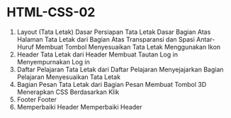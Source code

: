 # HTML-CSS-02

1. Layout (Tata Letak) Dasar
        Persiapan
        Tata Letak Dasar
        Bagian Atas Halaman
        Tata Letak dari Bagian Atas
        Transparansi dan Spasi Antar-Huruf
        Membuat Tombol
        Menyesuaikan Tata Letak
        Menggunakan Ikon
2. Header
        Tata Letak dari Header
        Membuat Tautan Log in
        Menyempurnakan Log in
3. Daftar Pelajaran
        Tata Letak dari Daftar Pelajaran
        Menyejajarkan Bagian Pelajaran
        Menyesuaikan Tata Letak
4. Bagian Pesan
        Tata Letak dari Bagian Pesan
        Membuat Tombol 3D
        Menerapkan CSS Berdasarkan Klik
5. Footer
        Footer
6. Memperbaiki Header
        Memperbaiki Header